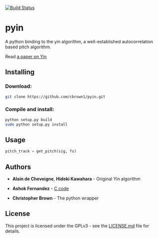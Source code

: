 [![Build Status](https://travis-ci.org/cbrown1/pyin.svg?branch=master)](https://travis-ci.org/cbrown1/pyin)

# pyin

A python binding to the yin algorithm, a well-established autocorrelation based pitch algorithm. 

Read [a paper on Yin](http://audition.ens.fr/adc/pdf/2002_JASA_YIN.pdf)

## Installing

### Download:

```bash
git clone https://github.com/cbrown1/pyin.git
```

### Compile and install:

```bash
python setup.py build
sudo python setup.py install
```

## Usage
```python
pitch_track = get_pitch(sig, fs)
```

## Authors

- **Alain de Cheveigne**, **Hideki Kawahara** - Original Yin algorithm

- **Ashok Fernandez** - [C code](https://github.com/ashokfernandez/Yin-Pitch-Tracking)

- **Christopher Brown** - The python wrapper

## License

This project is licensed under the GPLv3 - see the [LICENSE.md](LICENSE.md) file for details.
